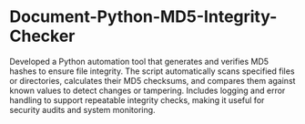 # Document-Python-MD5-Integrity-Checker
Developed a Python automation tool that generates and verifies MD5 hashes to ensure file integrity. The script automatically scans specified files or directories, calculates their MD5 checksums, and compares them against known values to detect changes or tampering. Includes logging and error handling to support repeatable integrity checks, making it useful for security audits and system monitoring.
